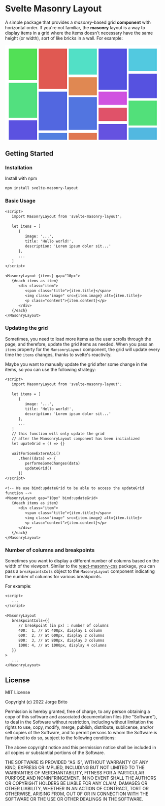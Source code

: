 # Svelte Masonry Layout

A simple package that provides a *masonry*-based grid **component** with horizontal order. If you're not familiar, the **masonry** layout is a way to display items in a grid where the items doesn't necessary have the same height (or width), sort of like bricks in a wall. For example:

![Preview](preview.png)

## Getting Started

### Installation

Install with npm

```bash
npm install svelte-masonry-layout
```

### Basic Usage

```svelte
<script>
   import MasonryLayout from 'svelte-masonry-layout';

   let items = [
      {
         image: '...',
         title: 'Hello world!', 
         description: 'Lorem ipsum dolor sit...'
      },
      ...
   ]
</script>

<MasonryLayout {items} gap="10px">
   {#each items as item}
      <div class="item">
         <span class="title">{item.title}</span>
         <img class="image" src={item.image} alt={item.title}>
         <p class="content">{item.content}</p>
      </div>
   {/each}
</MasonryLayout>
```

### Updating the grid

Sometimes, you need to load more items as the user scrolls through the page, and therefore, update the grid items as needed. When you pass an `items` property for the `MansonryLayout` component, the grid will update every time the `items` changes, thanks to svelte's reactivity.

Maybe you want to manually update the grid after some change in the items, so you can use the following strategy:

```svelte
<script>
   import MasonryLayout from 'svelte-masonry-layout';

   let items = [
      {
         image: '...',
         title: 'Hello world!', 
         description: 'Lorem ipsum dolor sit...'
      },
      ...
   ]
   // this function will only update the grid
   // after the MansonryLayout component has been initialized
   let upateGrid = () => {}

   waitForSomeExternApi()
      .then((data) => {
         performeSomeChanges(data)
         updateGrid()
      })
</script>

<!-- We use bind:updateGrid to be able to access the updateGrid function -->
<MasonryLayout gap="10px" bind:updateGrid>
   {#each items as item}
      <div class="item">
         <span class="title">{item.title}</span>
         <img class="image" src={item.image} alt={item.title}>
         <p class="content">{item.content}</p>
      </div>
   {/each}
</MasonryLayout>
```

### Number of columns and breakpoints

Sometimes you want to display a different number of columns based on the width of the viewport. Similar to the [react-masonry-css](https://github.com/paulcollett/react-masonry-css) package, you can pass a `breakpointsCols` object to the `MasonryLayout` component indicating the number of columns for various breakpoints.

For example:

```svelte
<script>
   ...
</script>

<MasonryLayout
   breakpointCols={{
      // breakpoint (in px) : number of columns
      400:  1, // at 400px, display 1 column
      600:  2, // at 600px, display 2 columns
      800:  3, // at 800px, display 3 columns
      1000: 4, // at 1000px, display 4 columns
   }}
>
   ...
</MasonryLayout>
```

## License

MIT License

Copyright (c) 2022 Jorge Brito

Permission is hereby granted, free of charge, to any person obtaining a copy
of this software and associated documentation files (the "Software"), to deal
in the Software without restriction, including without limitation the rights
to use, copy, modify, merge, publish, distribute, sublicense, and/or sell
copies of the Software, and to permit persons to whom the Software is
furnished to do so, subject to the following conditions:

The above copyright notice and this permission notice shall be included in all
copies or substantial portions of the Software.

THE SOFTWARE IS PROVIDED "AS IS", WITHOUT WARRANTY OF ANY KIND, EXPRESS OR
IMPLIED, INCLUDING BUT NOT LIMITED TO THE WARRANTIES OF MERCHANTABILITY,
FITNESS FOR A PARTICULAR PURPOSE AND NONINFRINGEMENT. IN NO EVENT SHALL THE
AUTHORS OR COPYRIGHT HOLDERS BE LIABLE FOR ANY CLAIM, DAMAGES OR OTHER
LIABILITY, WHETHER IN AN ACTION OF CONTRACT, TORT OR OTHERWISE, ARISING FROM,
OUT OF OR IN CONNECTION WITH THE SOFTWARE OR THE USE OR OTHER DEALINGS IN THE
SOFTWARE.